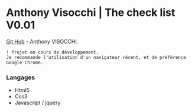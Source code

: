 # Anthony Visocchi | The check list V0.01
[Git Hub](https://github.com/anthoviso) - Anthony VISOCCHI.

```
! Projet en cours de développement.
Je recommande l'utilisation d'un navigateur récent, et de préférence Google Chrome.
```

### Langages

* Html5
* Css3
* Javascript / jquery
